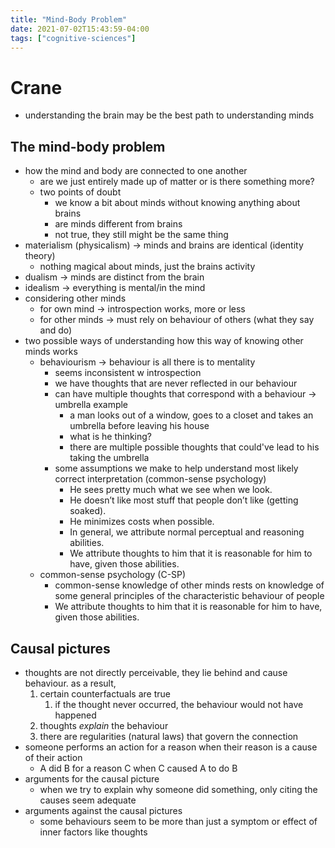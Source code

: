 ```yaml
---
title: "Mind-Body Problem"
date: 2021-07-02T15:43:59-04:00
tags: ["cognitive-sciences"]
---
```



# Crane
-   understanding the brain may be the best path to understanding minds
## The mind-body problem
- how the mind and body are connected to one another
    -   are we just entirely made up of matter or is there something more?
    -   two points of doubt
        -   we know a bit about minds without knowing anything about brains
        -   are minds different from brains
        -   not true, they still might be the same thing
-   materialism (physicalism) → minds and brains are identical (identity theory)
    -   nothing magical about minds, just the brains activity
-   dualism → minds are distinct from the brain
-   idealism → everything is mental/in the mind
-   considering other minds
    -   for own mind → introspection works, more or less
    -   for other minds → must rely on behaviour of others (what they say and do)
-   two possible ways of understanding how this way of knowing other minds works
    -   behaviourism → behaviour is all there is to mentality
        -   seems inconsistent w introspection
        -   we have thoughts that are never reflected in our behaviour
        -   can have multiple thoughts that correspond with a behaviour → umbrella example
            -   a man looks out of a window, goes to a closet and takes an umbrella before leaving his house
            -   what is he thinking?
            -   there are multiple possible thoughts that could've lead to his taking the umbrella
        -   some assumptions we make to help understand most likely correct interpretation (common-sense psychology)
            -   He sees pretty much what we see when we look.
            -   He doesn’t like most stuff that people don’t like (getting soaked).
            -   He minimizes costs when possible.
            -   In general, we attribute normal perceptual and reasoning abilities.
            -   We attribute thoughts to him that it is reasonable for him to have, given those abilities.
    -   common-sense psychology (C-SP)
        -   common-sense knowledge of other minds rests on knowledge of some general principles of the characteristic behaviour of people
        -   We attribute thoughts to him that it is reasonable for him to have, given those abilities.
## Causal pictures
-   thoughts are not directly perceivable, they lie behind and cause behaviour. as a result,
	1.  certain counterfactuals are true
		1.  if the thought never occurred, the behaviour would not have happened
	2.  thoughts _explain_ the behaviour
	3.  there are regularities (natural laws) that govern the connection
-   someone performs an action for a reason when their reason is a cause of their action
	-   A did B for a reason C when C caused A to do B
-   arguments for the causal picture
	-   when we try to explain why someone did something, only citing the causes seem adequate
-   arguments against the causal pictures
	-   some behaviours seem to be more than just a symptom or effect of inner factors like thoughts